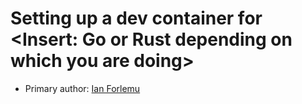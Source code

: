# Setting up a dev container for <Insert: Go or Rust depending on which you are doing>

* Primary author: [Ian Forlemu](https://github.com/Meepyster)